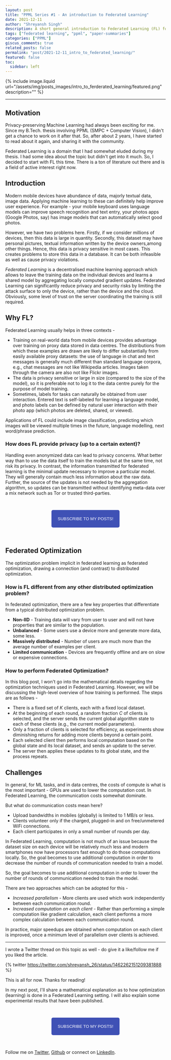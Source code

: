 ```yaml
---
layout: post
title: "PPML Series #1 - An introduction to Federated Learning"
date: 2021-12-11   
author: "Shreyansh Singh"
description: A short general introduction to Federated Learning (FL) for folks interested in privacy-preserving machine learning (PPML).
tags: ["federated learning", "ppml", "paper-summaries"]
categories: ["PPML"]
giscus_comments: true
related_posts: false
permalink: "post/2021-12-11_intro_to_federated_learning/"
featured: false
toc:
  sidebar: left
---
```


{% include image.liquid url="/assets/img/posts_images/intro_to_ferderated_learning/featured.png" description="" %}

-------

## Motivation

Privacy-preserving Machine Learning had always been exciting for me. Since my B.Tech. thesis involving PPML (SMPC + Computer Vision), I didn't get a chance to work on it after that. So, after about 2 years, I have started to read about it again, and sharing it with the community.

Federated Learning is a domain that I had somewhat eluded during my thesis. I had some idea about the topic but didn't get into it much. So, I decided to start with FL this time. There is a ton of literature out there and is a field of active interest right now.

## Introduction
Modern mobile devices have abundance of data, majorly textual data, image data. Applying machine learning to these can definitely help improve user experience. For example - your mobile keyboard uses language models can improve speech recognition and text entry, your photos apps (Google Photos, say) has image models that can automatically select good photos.

However, we have two problems here. Firstly, if we consider millions of devices, then this data is large in quantity. Secondly, this dataset may have personal pictures, textual information written by the device owners,among other things.  Hence, this data is privacy sensitive in most cases. This creates problems to store this data in a database. It can be both infeasible as well as cause privacy violations. 

*Federated Learning* is a decentralised machine learning approach which allows to leave the training data on the individual devices and learns a shared model by aggregating locally computed gradient updates. Federated Learning can significantly reduce privacy and security risks by limiting the attack surface to only the device, rather than the device and the cloud. Obviously, some level of trust on the server coordinating the training is still required.

## Why FL?

Federated Learning usually helps in three contexts - 

- Training on real-world data from mobile devices provides advantage over training on proxy data stored in data centres. The distributions from which these examples are drawn are likely to differ substantially from easily available proxy datasets: the use of language in chat and text messages is generally much different than standard language corpora, e.g., chat messages are not like Wikipedia articles. Images taken through the camera are also not like Flickr images.
- The  data is privacy sensitive or large in size (compared to the size of the model), so it is preferable not to log it to the data centre purely for the purpose of model training.
- Sometimes, labels for tasks can naturally be obtained from user interaction. Entered text is self-labeled for learning a language model, and photo labels can be defined by natural user interaction with their photo app (which photos are deleted, shared, or viewed).

Applications of FL could include image classification, predicting which images will be viewed multiple times in the future, language modelling, next word/phrase prediction.

### How does FL provide privacy (up to a certain extent)?

Handling even anonymized data can lead to privacy concerns. What better way than to use the data itself to train the models but at the same time, not risk its privacy. In contrast, the information transmitted for federated learning is the minimal update necessary to improve a particular model. They will generally contain much less information about the raw data. Further, the source of the updates is not needed by the aggregation algorithm, so updates can be transmitted without identifying meta-data over a mix network such as Tor or trusted third-parties.

&nbsp;

<script type="text/javascript" src="//downloads.mailchimp.com/js/signup-forms/popup/unique-methods/embed.js" data-dojo-config="usePlainJson: true, isDebug: false"></script>

<!-- <button style="background-color: #70ab17; color: #1770AB" id="openpopup">Subscribe to my posts!</button> -->
<div class="button_cont" align="center"><button id="openpopup" class="example_a">Subscribe to my posts!</button></div>

<style>
    .example_a {
        color: #fff !important;
        text-transform: uppercase;
        text-decoration: none;
        background: #3f51b5;
        padding: 20px;
        border-radius: 5px;
        cursor: pointer;
        display: inline-block;
        border: none;
        transition: all 0.4s ease 0s;
    }

    .example_a:hover {
        background: #434343;
        letter-spacing: 1px;
        -webkit-box-shadow: 0px 5px 40px -10px rgba(0,0,0,0.57);
        -moz-box-shadow: 0px 5px 40px -10px rgba(0,0,0,0.57);
        box-shadow: 5px 40px -10px rgba(0,0,0,0.57);
        transition: all 0.4s ease 0s;
    }
</style>


<script type="text/javascript">

function showMailingPopUp() {
    window.dojoRequire(["mojo/signup-forms/Loader"], function(L) { L.start({"baseUrl":"mc.us4.list-manage.com","uuid":"0b10ac14f50d7f4e7d11cf26a","lid":"667a1bb3da","uniqueMethods":true}) })

    document.cookie = "MCPopupClosed=;path=/;expires=Thu, 01 Jan 1970 00:00:00 UTC";
}

document.getElementById("openpopup").onclick = function() {showMailingPopUp()};

</script>

&nbsp;  

<script data-name="BMC-Widget" data-cfasync="false" src="https://cdnjs.buymeacoffee.com/1.0.0/widget.prod.min.js" data-id="shreyanshsingh" data-description="Support me on Buy me a coffee!" data-message="" data-color="#FF5F5F" data-position="Right" data-x_margin="18" data-y_margin="18"></script>


## Federated Optimization

The optimization problem implicit in federated learning as federated optimization, drawing a connection (and contrast) to distributed optimization.

### How is FL different from any other distributed optimization problem?

In federated optimization, there are a few key properties that differentiate from a typical distributed optimization problem.

- **Non-IID** - Training data will vary from user to user and will not have properties that are similar to the population.
- **Unbalanced** - Some users use a device more and generate more data, some less.
- **Massively distributed** - Number of users are much more than the average number of examples per client.
- **Limited communication** - Devices are frequently offline and are on slow or expensive connections.

### How to perform Federated Optimization?

In this blog post, I won't go into the mathematical details regarding the optimization techniques used in Federated Learning. However, we will be discussing the high-level overview of how training is performed. The steps are as follows - 

- There is a fixed set of *K* clients, each with a fixed local dataset.
- At the beginning of each round, a random fraction *C* of clients is selected, and the server sends the current global algorithm state to each of these clients (e.g., the current model parameters). 
- Only a fraction of clients is selected for efficiency, as experiments show diminishing returns for adding more clients beyond a certain point. 
- Each selected client then performs local computation based on the global state and its local dataset, and sends an update to the server. 
- The server then applies these updates to its global state, and the process repeats.


## Challenges

In general, for ML tasks, and in data centres, the costs of compute is what is the most important - GPUs are used to lower the computation cost.
In Federated Learning, the communication costs somewhat dominate. 

But what do communication costs mean here?

- Upload bandwidths in mobiles (globally) is limited to 1 MB/s or less. 
- Clients volunteer only if the charged, plugged-in and on free/unmetered WiFi connections.
- Each client participates in only a small number of rounds per day. 

In Federated Learning, computation is not much of an issue because the dataset size on each device will be relatively much less and modern smartphones now have processors fast enough to do those computations locally. So, the goal becomes to use additional computation in order to decrease the number of rounds of communication needed to train a model.

So, the goal becomes to use additional computation in order to lower the number of rounds of communication needed to train the model.

There are two approaches which can be adopted for this -
- *Increased parallelism* -  More clients are used which work independently between each communication round.
- *Increased computation on each client* - Rather than performing a simple computation like gradient calculation, each client performs a more complex calculation between each communication round.

In practice, major speedups are obtained when computation on each client is improved, once a minimum level of parallelism over clients is achieved.

-------

I wrote a Twitter thread on this topic as well - do give it a like/follow me if you liked the article. 

{% twitter https://twitter.com/shreyansh_26/status/1462262151209381888 %}

This is all for now. Thanks for reading!

In my next post, I'll share a mathematical explanation as to how optimization (learning) is done in a Federated Learning setting. I will also explain some experimental results that have been published.

&nbsp;

<script type="text/javascript" src="//downloads.mailchimp.com/js/signup-forms/popup/unique-methods/embed.js" data-dojo-config="usePlainJson: true, isDebug: false"></script>

<!-- <button style="background-color: #70ab17; color: #1770AB" id="openpopup">Subscribe to my posts!</button> -->
<div class="button_cont" align="center"><button id="openpopup" class="example_a">Subscribe to my posts!</button></div>

<style>
    .example_a {
        color: #fff !important;
        text-transform: uppercase;
        text-decoration: none;
        background: #3f51b5;
        padding: 20px;
        border-radius: 5px;
        cursor: pointer;
        display: inline-block;
        border: none;
        transition: all 0.4s ease 0s;
    }

    .example_a:hover {
        background: #434343;
        letter-spacing: 1px;
        -webkit-box-shadow: 0px 5px 40px -10px rgba(0,0,0,0.57);
        -moz-box-shadow: 0px 5px 40px -10px rgba(0,0,0,0.57);
        box-shadow: 5px 40px -10px rgba(0,0,0,0.57);
        transition: all 0.4s ease 0s;
    }
</style>


<script type="text/javascript">

function showMailingPopUp() {
    window.dojoRequire(["mojo/signup-forms/Loader"], function(L) { L.start({"baseUrl":"mc.us4.list-manage.com","uuid":"0b10ac14f50d7f4e7d11cf26a","lid":"667a1bb3da","uniqueMethods":true}) })

    document.cookie = "MCPopupClosed=;path=/;expires=Thu, 01 Jan 1970 00:00:00 UTC";
}

document.getElementById("openpopup").onclick = function() {showMailingPopUp()};

</script>

&nbsp;  

<script data-name="BMC-Widget" data-cfasync="false" src="https://cdnjs.buymeacoffee.com/1.0.0/widget.prod.min.js" data-id="shreyanshsingh" data-description="Support me on Buy me a coffee!" data-message="" data-color="#FF5F5F" data-position="Right" data-x_margin="18" data-y_margin="18"></script>

Follow me on [Twitter](https://twitter.com/shreyansh_26), [Github](https://github.com/shreyansh26) or connect on [LinkedIn](https://www.linkedin.com/in/shreyansh26/).